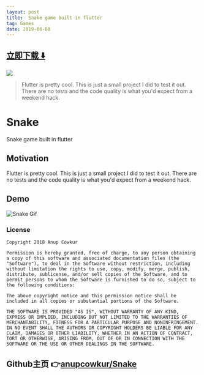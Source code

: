 ```yaml
---
layout: post
title:  Snake game built in flutter
tag: Games
date: 2019-06-08
---
```


 


## [立即下载 ️⬇️ ](https://codeload.github.com/anupcowkur/Snake/zip/master) 
<p-1> 

 
![](https://flutterawesome.com/content/images/2019/05/Snake.jpg)
 
>
> Flutter is pretty cool. This is just a small project I did to test it out. There are no tests and the code quality is what you'd expect from a weekend hack.
>

 
# Snake

Snake game built in flutter

## Motivation
Flutter is pretty cool. This is just a small project I did to
test it out. There are no tests and the code quality is what you'd expect
from a weekend hack.

## Demo
![Snake Gif](https://raw.githubusercontent.com/anupcowkur/Snake/master/snake.gif)

### License
````
Copyright 2018 Anup Cowkur

Permission is hereby granted, free of charge, to any person obtaining a copy of this software and associated documentation files (the "Software"), to deal in the Software without restriction, including without limitation the rights to use, copy, modify, merge, publish, distribute, sublicense, and/or sell copies of the Software, and to permit persons to whom the Software is furnished to do so, subject to the following conditions:

The above copyright notice and this permission notice shall be included in all copies or substantial portions of the Software.

THE SOFTWARE IS PROVIDED "AS IS", WITHOUT WARRANTY OF ANY KIND, EXPRESS OR IMPLIED, INCLUDING BUT NOT LIMITED TO THE WARRANTIES OF MERCHANTABILITY, FITNESS FOR A PARTICULAR PURPOSE AND NONINFRINGEMENT. IN NO EVENT SHALL THE AUTHORS OR COPYRIGHT HOLDERS BE LIABLE FOR ANY CLAIM, DAMAGES OR OTHER LIABILITY, WHETHER IN AN ACTION OF CONTRACT, TORT OR OTHERWISE, ARISING FROM, OUT OF OR IN CONNECTION WITH THE SOFTWARE OR THE USE OR OTHER DEALINGS IN THE SOFTWARE.
````
## Github主页 👉[anupcowkur/Snake](http://github.com/anupcowkur/Snake)